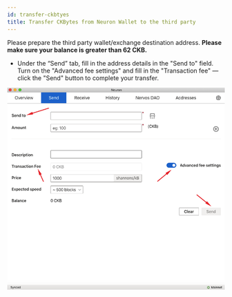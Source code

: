 ```yaml
---
id: transfer-ckbtyes
title: Transfer CKBytes from Neuron Wallet to the third party
---
```

Please prepare the third party wallet/exchange destination address. **Please make sure your balance is greater than 62 CKB.**

* Under the “Send” tab, fill in the address details in the "Send to" field. Turn on the "Advanced fee settings" and fill in the "Transaction fee" — click the "Send" button to complete your transfer.

<img src="../assets/getting-started/transfer.png" width = "600"/>